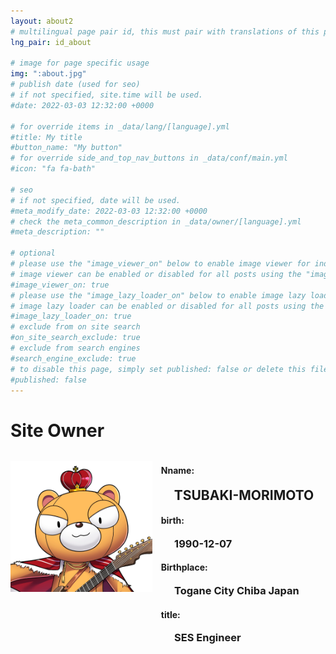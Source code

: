 ```yaml
---
layout: about2
# multilingual page pair id, this must pair with translations of this page. (This name must be unique)
lng_pair: id_about

# image for page specific usage
img: ":about.jpg"
# publish date (used for seo)
# if not specified, site.time will be used.
#date: 2022-03-03 12:32:00 +0000

# for override items in _data/lang/[language].yml
#title: My title
#button_name: "My button"
# for override side_and_top_nav_buttons in _data/conf/main.yml
#icon: "fa fa-bath"

# seo
# if not specified, date will be used.
#meta_modify_date: 2022-03-03 12:32:00 +0000
# check the meta_common_description in _data/owner/[language].yml
#meta_description: ""

# optional
# please use the "image_viewer_on" below to enable image viewer for individual pages or posts (_posts/ or [language]/_posts folders).
# image viewer can be enabled or disabled for all posts using the "image_viewer_posts: true" setting in _data/conf/main.yml.
#image_viewer_on: true
# please use the "image_lazy_loader_on" below to enable image lazy loader for individual pages or posts (_posts/ or [language]/_posts folders).
# image lazy loader can be enabled or disabled for all posts using the "image_lazy_loader_posts: true" setting in _data/conf/main.yml.
#image_lazy_loader_on: true
# exclude from on site search
#on_site_search_exclude: true
# exclude from search engines
#search_engine_exclude: true
# to disable this page, simply set published: false or delete this file
#published: false
---
```


<!--
{%- comment -%} Please delete below and place your page content here {%- endcomment -%}

{%- comment -%}
{%- include util/auto-content-generator.liquid -%}
{{ website_info_text_first }}
テスト文章
{{ website_info_text_second }}
{%- endcomment -%}
-->


<!--プロフィールレイアウト-->
<style>
.flex{
    display: flex;
    justify-content: start;
}
.flex>p{
    width: 45%;
}
.profile{
margin: 0 0 0 1em;
}
.profile>h2{
margin: 0 0 0 1em;
}
.profile>h3{
margin: 0 0 0 1.3em;
}

</style>

# Site Owner
  <!-- 自己紹介テンプレート
  ### Name:
  ## ユーザー名
  -->

<div class="flex">
<!--プロフィール写真をUPする　サイズは50x50px-->

  ![](assets/../../assets/img/about/about.jpg)

  <div margin: 2px 1em 0 auto; class="profile">
  <!-- 自己紹介テンプレート-->

  #### Nname:
  ## TSUBAKI-MORIMOTO
  #### birth:
  ### 1990-12-07
  #### Birthplace:
  ### Togane City Chiba Japan
  #### title:
  ### SES Engineer

  </div>
  </div>

<!-- 自己紹介テンプレート Memberが追加されたらコメントアウトの中を追加
# Site Member

  ### Name:
  ## ユーザー名


<div class="flex">
  ![](assets/../../assets/img/about/about.jpg)

  <div margin: 2px 1em 0 auto; class="profile">

  #### Nname:
  ## TSUBAKI-MORIMOTO
  #### birth:
  ### 1990-12-07
  #### Birthplace:
  ### Togane City Chiba Japan
  #### title:
  ### SES Engineer

  </div>
  </div>
  -->
